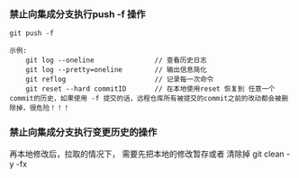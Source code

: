 ### 禁止向集成分支执行push -f 操作
	git push -f 

	示例:
		git log --oneline				// 查看历史日志
		git log --pretty=oneline		// 输出信息简化
		git reflog						// 记录每一次命令
		git reset --hard commitID		// 在本地使用reset 恢复到 任意一个commit的历史，如果使用 -f 提交的话，远程仓库所有被提交的commit之前的改动都会被删除掉，很危险！！！

		
###	禁止向集成分支执行变更历史的操作
	


再本地修改后，拉取的情况下， 需要先把本地的修改暂存或者 清除掉 
	git clean -y -fx
		

